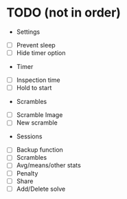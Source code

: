 TODO (not in order)
=========
- Settings
- [ ] Prevent sleep
- [ ] Hide timer option

- Timer
- [ ] Inspection time
- [ ] Hold to start

- Scrambles
- [ ] Scramble Image
- [ ] New scramble

- Sessions
- [ ] Backup function
- [ ] Scrambles
- [ ] Avg/means/other stats
- [ ] Penalty
- [ ] Share
- [ ] Add/Delete solve
